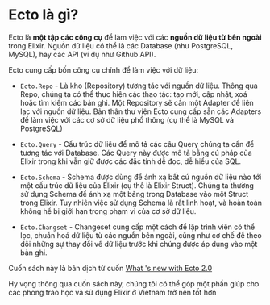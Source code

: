 # Ecto là gì?

Ecto là **một tập các công cụ** để làm việc với các **nguồn dữ liệu từ bên ngoài** trong Elixir. Nguồn dữ liệu có thể là các Database \(như PostgreSQL, MySQL\), hay các API \(ví dụ như Github API\).

Ecto cung cấp bốn công cụ chính để làm việc với dữ liệu:

* `Ecto.Repo` - Là kho \(Repository\) tương tác với nguồn dữ liệu. Thông qua Repo, chúng ta có thể thực hiện các thao tác: tạo mới, cập nhật, xoá hoặc tìm kiếm các bản ghi. Một Repository sẽ cần một Adapter để liên lạc với nguồn dữ liệu. Bản thân thư viện Ecto cung cấp sẵn các Adapters để làm việc với các cơ sở dữ liệu phổ thông \(cụ thể là MySQL và PostgreSQL\)
* `Ecto.Query` - Cấu trúc dữ liệu để mô tả các câu Query chúng ta cần để tương tác với Database. Các Query này được mô tả bằng cú pháp của Elixir trong khi vẫn giữ được các đặc tính dễ đọc, dễ hiểu của SQL.

* `Ecto.Schema` - Schema được dùng để ánh xạ bất cứ nguồn dữ liệu nào tới một cấu trúc dữ liệu của Elixir \(cụ thể là Elixir Struct\). Chúng ta thường sử dụng Schema để ánh xạ một bảng trong Database vào một Struct trong Elixir. Tuy nhiên việc sử dụng Schema là rất linh hoạt, và hoàn toàn không hề bị giới hạn trong phạm vi của cơ sở dữ liệu.

* `Ecto.Changset` - Changeset cung cấp một cách để lập trình viên có thể lọc, chuẩn hoá dữ liệu từ các nguồn bên ngoài, cũng như cơ chế để theo dõi những sự thay đổi về dữ liệu trước khi chúng được áp dụng vào một bản ghi.

Cuốn sách này là bản dịch từ cuốn [What 's new with Ecto 2.0](http://blog.plataformatec.com.br/wp-content/uploads/2016/11/whats-new-in-ecto-2-0.pdf) 

Hy vọng thông qua cuốn sách này, chúng tôi có thể góp một phần giúp cho các phong trào học và sử dụng Elixir ở Vietnam trở nên tốt hơn



